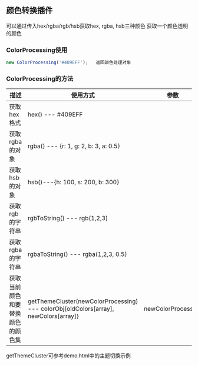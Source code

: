 ## 颜色转换插件

可以通过传入hex/rgba/rgb/hsb获取hex, rgba, hsb三种颜色 获取一个颜色透明的颜色

### ColorProcessing使用

```javascript
new ColorProcessing('#409EFF');   返回颜色处理对象
```

### ColorProcessing的方法

| 描述                             | 使用方式                                                     | 参数               |
| -------------------------------- | ------------------------------------------------------------ | ------------------ |
| 获取hex格式                      | hex()   ---   #409EFF                                        |                    |
| 获取rgba的对象                   | rgba()   ---   {r: 1, g: 2, b: 3, a: 0.5}                    |                    |
| 获取hsb的对象                    | hsb()---{h: 100, s: 200, b: 300}                             |                    |
| 获取rgb的字符串                  | rgbToString()   ---   rgb(1,2,3)                             |                    |
| 获取rgba的字符串                 | rgbaToString()   ---   rgba(1,2,3, 0.5)                      |                    |
| 获取当前颜色和要替换颜色的颜色集 | getThemeCluster(newColorProcessing)   ---   colorObj{oldColors[array], newColors[array]} | newColorProcessing |

getThemeCluster可参考demo.html中的主题切换示例